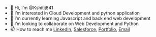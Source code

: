 - 👋 Hi, I’m @Kshitij841
- 👀 I’m interested in Cloud Development and python application
- 🌱 I’m currently learning Javascript and back end web development
- 💞️ I’m looking to collaborate on Web Development and Python
- 📫 How to reach me [LinkedIn](https://www.linkedin.com/in/kshitijsingh841/), [Salesforce](https://trailblazer.me/id/ksingh841), [Portfolio](https://kshitij841.github.io/portfolio/), [Email](kshitijsingh841@gmail.com)

<!---
Kshitij841/Kshitij841 is a ✨ special ✨ repository because its `README.md` (this file) appears on your GitHub profile.
You can click the Preview link to take a look at your changes.
--->
